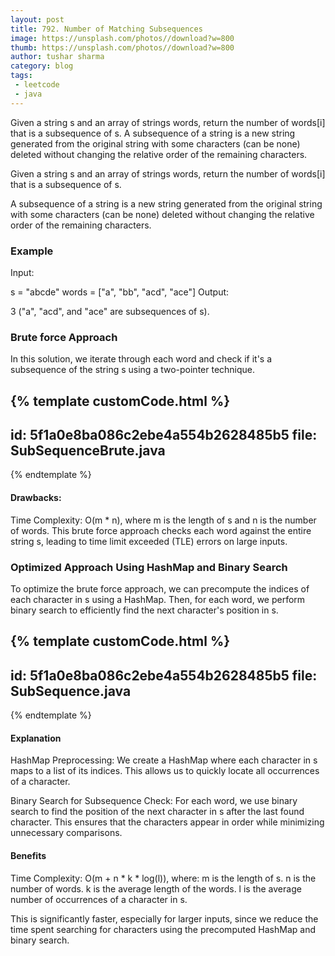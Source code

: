```yaml
---
layout: post
title: 792. Number of Matching Subsequences
image: https://unsplash.com/photos//download?w=800
thumb: https://unsplash.com/photos//download?w=800
author: tushar sharma
category: blog
tags:
 - leetcode
 - java
---
```


Given a string s and an array of strings words, return the number of words[i] that is a subsequence of s. A subsequence of a string is a new string generated from the original string with some characters (can be none) deleted without changing the relative order of the remaining characters.<!-- truncate_here -->

Given a string s and an array of strings words, return the number of words[i] that is a subsequence of s.

A subsequence of a string is a new string generated from the original string with some characters (can be none) deleted without changing the relative order of the remaining characters.

### Example

Input:

s = "abcde"
words = ["a", "bb", "acd", "ace"]
Output:

3 ("a", "acd", and "ace" are subsequences of s).

### Brute force Approach

In this solution, we iterate through each word and check if it's a subsequence of the string s using a two-pointer technique.

<div style="display:none;" markdown="1">
class Solution {
    public boolean isSubSequence(String word, String s) {
        int sPos = 0;
        int wPos = 0;

        while (sPos < s.length()) { 
            if (wPos == word.length()) break;

            if (word.charAt(wPos) == s.charAt(sPos)) {
                wPos++;
            }
            sPos++;
        }

        return wPos == word.length();
    }

    public int numMatchingSubseq(String s, String[] words) {
        int count = 0;
        for (String word : words) {
            if (isSubSequence(word, s)) {
                count++;
            }
        }
        return count;
    }
}
</div>

{% template  customCode.html %}
---
id: 5f1a0e8ba086c2ebe4a554b2628485b5
file: SubSequenceBrute.java
---
{% endtemplate %}


####  Drawbacks:

Time Complexity: O(m * n), where m is the length of s and n is the number of words. This brute force approach checks each word against the entire string s, leading to time limit exceeded (TLE) errors on large inputs.

### Optimized Approach Using HashMap and Binary Search

To optimize the brute force approach, we can precompute the indices of each character in s using a HashMap. Then, for each word, we perform binary search to efficiently find the next character's position in s.

<div style="display:none;" markdown="1">
class Solution {
    public int numMatchingSubseq(String s, String[] words) {
        int count = 0;
        Map<Character, List<Integer>> map = new HashMap<>();

        for (int i = 0; i < s.length(); i++) {
            char c = s.charAt(i);
            map.computeIfAbsent(c, k -> new ArrayList<>()).add(i);
        }

        for (String word : words) {
            boolean found = true;
            int prevIndex = -1;

            for (char c : word.toCharArray()) {
                if (!map.containsKey(c)) {
                    found = false;
                    break;
                }

                List<Integer> indices = map.get(c);
                int pos = binarySearch(indices, prevIndex);

                if (pos == indices.size()) {
                    found = false;
                    break;
                }

                prevIndex = indices.get(pos);
            }

            if (found) count++;
        }

        return count;
    }

    private int binarySearch(List<Integer> indices, int prevIndex) {
        int low = 0;
        int high = indices.size() - 1;

        while (low <= high) {
            int mid = low + (high - low) / 2;

            if (indices.get(mid) <= prevIndex) {
                low = mid + 1;
            } else {
                high = mid - 1;
            }
        }

        return low;
    }
}
</div>

{% template customCode.html %}
---
id: 5f1a0e8ba086c2ebe4a554b2628485b5
file: SubSequence.java
---
{% endtemplate %}


#### Explanation

HashMap Preprocessing: We create a HashMap where each character in s maps to a list of its indices. This allows us to quickly locate all occurrences of a character.

Binary Search for Subsequence Check: For each word, we use binary search to find the position of the next character in s after the last found character. This ensures that the characters appear in order while minimizing unnecessary comparisons.

#### Benefits

Time Complexity: O(m + n * k * log(l)), where:
m is the length of s.
n is the number of words.
k is the average length of the words.
l is the average number of occurrences of a character in s.

This is significantly faster, especially for larger inputs, since we reduce the time spent searching for characters using the precomputed HashMap and binary search.
